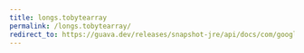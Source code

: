 ```yaml
---
title: longs.tobytearray
permalink: /longs.tobytearray/
redirect_to: https://guava.dev/releases/snapshot-jre/api/docs/com/google/common/primitives/Longs.html#toByteArray-long-
---
```


